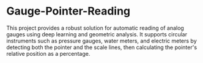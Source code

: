 # Gauge-Pointer-Reading
This project provides a robust solution for automatic reading of analog gauges using deep learning and geometric analysis. It supports circular instruments such as pressure gauges, water meters, and electric meters by detecting both the pointer and the scale lines, then calculating the pointer's relative position as a percentage.
